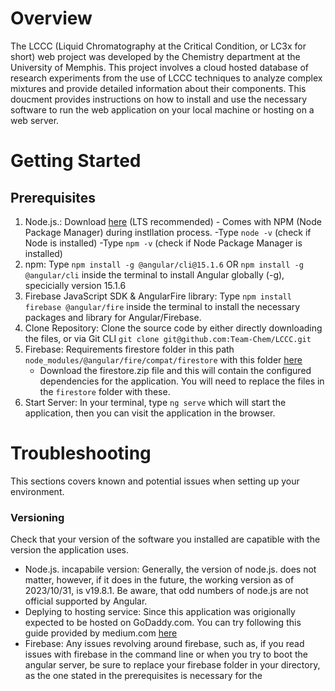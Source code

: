 # Overview
The LCCC (Liquid Chromatography at the Critical Condition, or LC3x for short) web project was developed by the Chemistry department at the University of Memphis. This project involves a cloud hosted database of research experiments from the use of LCCC techniques to analyze complex mixtures and provide detailed information about their components. This doucment provides instructions on how to install and use the necessary software to run the web application on your local machine or hosting on a web server.

# Getting Started

## Prerequisites
1. Node.js.: Download [here](https://nodejs.org/en/download) (LTS recommended) - Comes with NPM (Node Package Manager) during instllation process.
   -Type `node -v` (check if Node is installed)
   -Type `npm -v` (check if Node Package Manager is installed)
3. npm: Type ```npm install -g @angular/cli@15.1.6``` OR ```npm install -g @angular/cli``` inside the terminal to install Angular globally (-g), specicially version 15.1.6
4. Firebase JavaScript SDK & AngularFire library: Type ```npm install firebase @angular/fire``` inside the terminal to install the necessary packages and library for Angular/Firebase.
5. Clone Repository: Clone the source code by either directly downloading the files, or via Git CLI ```git clone git@github.com:Team-Chem/LCCC.git```
6. Firebase: Requirements firestore folder in this path `node_modules/@angular/fire/compat/firestore` with this folder [here](https://github.com/Team-Chem/LCCC/tree/main/Firestore%20Dependencies%20Download)
   * Download the firestore.zip file and this will contain the configured dependencies for the application. You will need to replace the files in the `firestore` folder with these.
8. Start Server: In your terminal, type ```ng serve``` which will start the application, then you can visit the application in the browser.

# Troubleshooting
This sections covers known and potential issues when setting up your environment.

### Versioning
Check that your version of the software you installed are capatible with the version the application uses. 
* Node.js. incapabile version: Generally, the version of node.js. does not matter, however, if it does in the future, the working version as of 2023/10/31, is v19.8.1. Be aware, that odd numbers of node.js are not official supported by Angular.
* Deplying to hosting service: Since this application was origionally expected to be hosted on GoDaddy.com. You can try following this guide provided by medium.com [here](https://medium.com/@uk1992.me/web-application-deployment-angular-flask-godaddy-f43286f3c8fa)
* Firebase: Any issues revolving around firebase, such as, if you read issues with firebase in the command line or when you try to boot the angular server, be sure to replace your firebase folder in your directory, as the one stated in the prerequisites is necessary for the 
